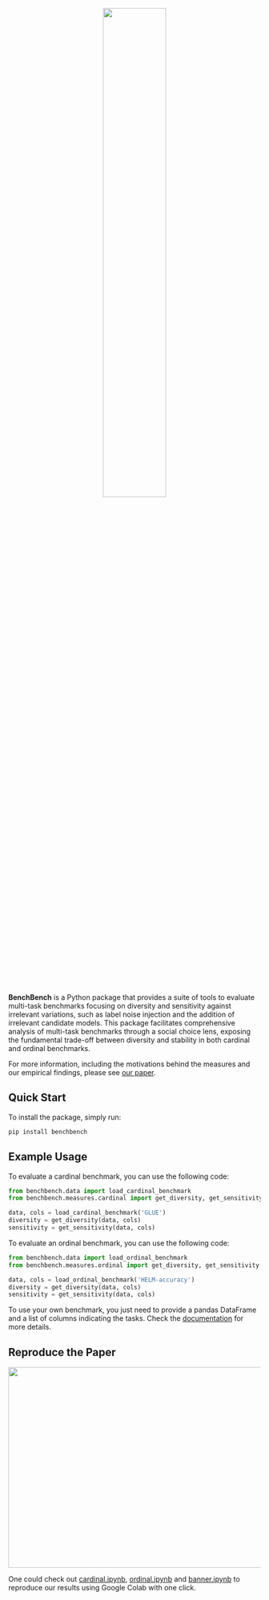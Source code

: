 <p align="center">
<img src="https://raw.githubusercontent.com/socialfoundations/benchbench/main/assets/benchbench-horizontal.png"  width="50%" />
</p>

**BenchBench** is a Python package that provides a suite of tools to evaluate multi-task benchmarks focusing on
diversity and sensitivity against irrelevant variations, such as label noise injection and the addition of irrelevant
candidate models. This package facilitates comprehensive analysis of multi-task benchmarks through a social choice lens,
exposing the fundamental trade-off between diversity and stability in both cardinal and ordinal benchmarks.

For more information, including the motivations behind the measures and our empirical findings, please
see [our paper](https://github.com/socialfoundations/benchbench).

## Quick Start

To install the package, simply run:

```bash
pip install benchbench
```

## Example Usage

To evaluate a cardinal benchmark, you can use the following code:

```python
from benchbench.data import load_cardinal_benchmark
from benchbench.measures.cardinal import get_diversity, get_sensitivity

data, cols = load_cardinal_benchmark('GLUE')
diversity = get_diversity(data, cols)
sensitivity = get_sensitivity(data, cols)
```

To evaluate an ordinal benchmark, you can use the following code:

```python
from benchbench.data import load_ordinal_benchmark
from benchbench.measures.ordinal import get_diversity, get_sensitivity

data, cols = load_ordinal_benchmark('HELM-accuracy')
diversity = get_diversity(data, cols)
sensitivity = get_sensitivity(data, cols)
```

To use your own benchmark, you just need to provide a pandas DataFrame and a list of columns indicating the tasks.
Check the [documentation](https://socialfoundations.github.io/benchbench) for more details.

## Reproduce the Paper

<p align="center">
<img src="https://raw.githubusercontent.com/socialfoundations/benchbench/main/assets/banner.png" height="400" width="600">
</p>

One could check out [cardinal.ipynb](https://githubtocolab.com/socialfoundations/benchbench/blob/main/examples/cardinal.ipynb), [ordinal.ipynb](https://githubtocolab.com/socialfoundations/benchbench/blob/main/examples/ordinal.ipynb) and [banner.ipynb](https://githubtocolab.com/socialfoundations/benchbench/blob/main/examples/banner.ipynb) to reproduce our results using Google Colab with one click.
